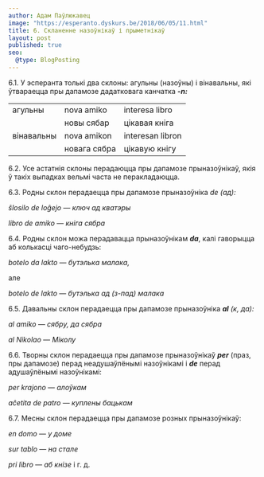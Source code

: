 ```yaml
---
author: Адам Паўлюкавец
image: "https://esperanto.dyskurs.be/2018/06/05/11.html"
title: 6. Скланенне назоўнікаў і прыметнікаў
layout: post
published: true
seo:
  @type: BlogPosting
---
```


6.1. У эсперанта толькі два склоны: агульны (назоўны) і вінавальны,
які ўтвараецца пры дапамозе дадатковага канчатка ***-****n****:***

|            |              |                  |
| ---------- | ------------ | ---------------- |
| агульны    | nova amiko   | interesa libro   |
|            | новы сябар   | цікавая кніга    |
| вінавальны | nova amikon  | interesan libron |
|            | новага сябра | цікавую кнігу    |

6.2. Усе астатнія склоны перадаюцца пры дапамозе прыназоўнікаў, якія ў
такіх выпадках вельмі часта не перакладаюцца.

6.3. Родны склон перадаецца пры дапамозе прыназоўніка *de
(ад):*

*ŝlosilo de loĝejo* — *ключ ад кватэры*

*libro de amiko* — *кніга сябра*

6.4. Родны склон можа перадавацца прыназоўнікам ***da***, калі
гаворыцца аб колькасці чаго-небудзь:

*botelo da lakto* — *бутэлька малака,*

але

*botelo de lakto* — *бутэлька ад (з-пад) малака*

6.5. Давальны склон перадаецца пры дапамозе прыназоўніка ***al** (к,
да):*

*al amiko* — *сябру, да сябра*

*al Nikolao* — *Міколу*

6.6. Творны склон перадаецца пры дапамозе прыназоўнікаў ***per***
(праз, пры дапамозе) перад неадушаўлёнымі назоўнікамі і ***de***
перад адушаўлёнымі назоўнікамі:

*per krajono* — *алоўкам*

*aĉetita de patro* — *куплены бацькам*

6.7. Месны склон перадаецца пры дапамозе розных прыназоўнікаў:

*en domo* — *у доме*

*sur tablo* — *на стале*

*pri libro* — *аб кнізе* і г. д.
